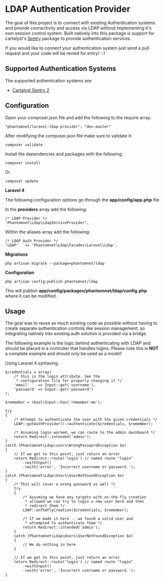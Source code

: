 LDAP Authentication Provider
============================

The goal of this project is to connect with existing Authentication systems and provide connectivity
and access via LDAP without implementing it's own session control system. Built natively into this
package is support for cartalyst's [Sentry](http://cartalyst.com/manual/sentry) package to provide
authentication services.

If you would like to connect your authentication system just send a pull request and your code will
be revied for entry! :-)

Supported Authentication Systems
--------------------------------

The supported authentication systems are:

* [Cartalyst Sentry 2](http://cartalyst.com/manual/sentry)

Configuration
-------------

Open your composer.json file and add the following to the require array:

```
"phantomnet/laravel-ldap-provider": "dev-master"
```

After modifying the composer.json file make sure to validate it:

```
composer validate
```

Install the dependencies and packages with the following:

```
composer install
```

Or

```
composer update
```

**Laravel 4**

The following configuration options go through the **app/config/app.php** file

In the **providers** array add the following:

```
/* LDAP Provider */
'Phantomnet\Ldap\LdapServiceProvider',
```

Within the aliases array add the following:

```
/* LDAP Auth Provider */
'LDAP'   => 'Phantomnet\Ldap\Facades\Laravel\Ldap',
```

**Migrations**

```
php artisan migrate --package=phantomnet/ldap
```

**Configuration**

```
php artisan config:publish phantomnet/ldap
```

This will publish **app/config/packages/phantomnet/ldap/config.php** where it 
can be modified.

Usage
-----

The goal was to reuse as much existing code as possible without having to create 
separate authentication controls like session management, so integrating natively 
into existing auth solution is provided via a bridge.

The following example is the logic behind authenticating with LDAP and should be 
placed in a controller that handles logins. Please note this is **NOT** a complete
example and should only be used as a model! 

Using Laravel 4 syntaxing.


```
$credentials = array(
    /* this is the login attribute. See the 
     * configuration file for properly changing it */
	'email'    => Input::get('username'), 
	'password' => Input::get('password')
);

$remember = (bool)Input::has('remember-me');

try
{
	/* Attempt to authenticate the user with the given credentials */
	LDAP::getAuthProvider()->authenticate($credentials, $remember);

	/* Assuming login worked, we can route to the admin dashboard */
	return Redirect::intended('admin');
}
catch (Phantomnet\Ldap\users\WrongPasswordException $e)
{
	// If we get to this point, just return an error
    return Redirect::route('login') // named route "login"
        ->withInput()
        ->with('error', 'Incorrect username or password.');
}
catch (Phantomnet\Ldap\Users\UserNotFoundException $e)
{
	/* This will cover a wrong password as well */
	try
	{
		/* Assuming we have any targets with on-the-fly creation 
		 * allowed we can try to login a new user here and then 
		 * redirect them */
		LDAP::onTheFlyCreation($credentials, $remember);

		/* If we made it here .. we found a valid user and 
		 * attempted to authenticate them */
		return Redirect::intended('admin');
	}
	catch (Phantomnet\Ldap\Users\UserNotFoundException $e) 
	{
		// We do nothing in here
	}

	// If we get to this point, just return an error
    return Redirect::route('login') // named route "login"
        ->withInput()
        ->with('error', 'Incorrect username or password.');
}
```
